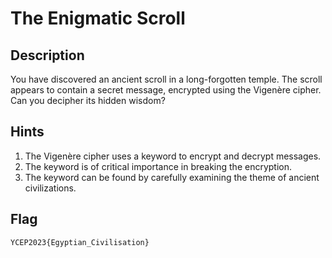 The Enigmatic Scroll
===
## Description
You have discovered an ancient scroll in a long-forgotten temple. The scroll appears to contain a secret message, encrypted using the Vigenère cipher. Can you decipher its hidden wisdom?

## Hints
1. The Vigenère cipher uses a keyword to encrypt and decrypt messages.
2. The keyword is of critical importance in breaking the encryption.
3. The keyword can be found by carefully examining the theme of ancient civilizations.

## Flag
```
YCEP2023{Egyptian_Civilisation}
```